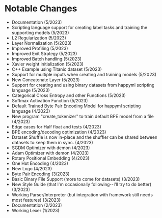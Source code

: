 # Notable Changes

* Documentation (5/2023)
* Scripting language support for creating label tasks and training the supporting models (5/2023)
* L2 Regularization (5/2023)
* Layer Normalization (5/2023)
* Improved Profiling (5/2023)
* Improved Exit Strategy (5/2023)
* Improved Batch handling (5/2023)
* Xavier weight initialization (5/2023)
* C++ Example using Titanic dataset (5/2023)
* Support for multiple inputs when creating and training models (5/2023)
* New Concatenate Layer (5/2023)
* Support for creating and using binary datasets from happyml scripting language (5/2023)
* Categorical Cross Entropy and other Functions (5/2023)
* Softmax Activation Function (5/2023)
* Default Trained Byte Pair Encoding Model for happyml scripting language (4/2023)
* New program "create_tokenizer" to train default BPE model from a file (4/2023)
* Edge cases for Half float and tests (4/2023)
* BPE encoding/decoding optimization (4/2023)
* Dataset Shuffle is now in-place and the shuffler can be shared between datasets to keep them in sync. (4/2023)
* SGDM Optimizer with demon (4/2023)
* Adam Optimizer with demon (4/2023)
* Rotary Positional Embedding (4/2023)
* One Hot Encoding (4/2023)
* New Logo (4/2023)
* Byte Pair Encoding (3/2023)
* Basic Binary File Support (more to come for datasets) (3/2023)
* New Style Guide (that I'm occasionally following--I'll try to do better) (3/2023)
* Working Parser/Interpreter (but integration with framework still needs most features) (3/2023)
* Documentation (2/2023)
* Working Lexer (1/2023)
